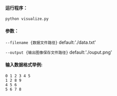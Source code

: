#### 运行程序：

`python visualize.py`

#### 参数：

`--filename {数据文件路径}` default:'./data.txt'


`--output {输出图像保存文件路径}` default:'./ouput.png'

#### 输入数据格式举例:

```
0 1 2 3 4 5
1 2 8 9
4 5 6
5 6 7 8
```

